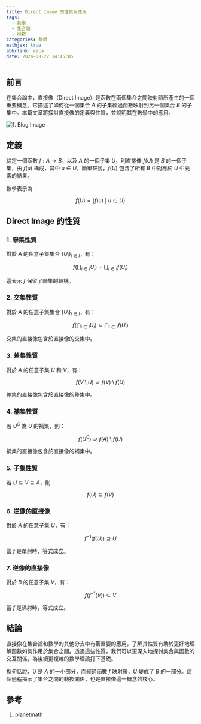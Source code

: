 ```yaml
---
title: Direct Image 的性質與應用
tags:
  - 數學
  - 集合論
  - 函數
categories: 數學
mathjax: true
abbrlink: eeca
date: 2024-08-22 14:45:05
---
```


## 前言

在集合論中，直接像（Direct Image）是函數在兩個集合之間映射時所產生的一個重要概念。它描述了如何從一個集合 $A$ 的子集經過函數映射到另一個集合 $B$ 的子集中。本篇文章將探討直接像的定義與性質，並說明其在數學中的應用。

<!--more-->

![1. Blog Image](https://imgur.com/XpRufSg.png)

## 定義

給定一個函數 $f: A \rightarrow B$，以及 $A$ 的一個子集 $U$，則直接像 $f(U)$ 是 $B$ 的一個子集，由 $f(u)$ 構成，其中 $u \in U$。簡單來說，$f(U)$ 包含了所有 $B$ 中對應於 $U$ 中元素的結果。

數學表示為：

$$
\begin{equation} \label{eq1}
f(U) = \{ f(u) \ | \ u \in U \}
\end{equation}
$$

## Direct Image 的性質

### 1. 聯集性質

對於 $A$ 的任意子集集合 $\{U_i\}_{i \in I}$，有：

$$
\begin{equation} \label{eq2}
f\left(\bigcup_{i \in I} U_i\right) = \bigcup_{i \in I} f(U_i)
\end{equation}
$$

這表示 $f$ 保留了聯集的結構。

### 2. 交集性質

對於 $A$ 的任意子集集合 $\{U_i\}_{i \in I}$，有：

$$
\begin{equation} \label{eq3}
f\left(\bigcap_{i \in I} U_i\right) \subseteq \bigcap_{i \in I} f(U_i)
\end{equation}
$$

交集的直接像包含於直接像的交集中。

### 3. 差集性質

對於 $A$ 的任意子集 $U$ 和 $V$，有：

$$
\begin{equation} \label{eq4}
f(V \setminus U) \supseteq f(V) \setminus f(U)
\end{equation}
$$

差集的直接像包含於直接像的差集中。

### 4. 補集性質

若 $U^C$ 為 $U$ 的補集，則：

$$
\begin{equation} \label{eq5}
f(U^C) \supseteq f(A) \setminus f(U)
\end{equation}
$$

補集的直接像包含於直接像的補集中。

### 5. 子集性質

若 $U \subseteq V \subseteq A$，則：

$$
\begin{equation} \label{eq6}
f(U) \subseteq f(V)
\end{equation}
$$

### 6. 逆像的直接像

對於 $A$ 的任意子集 $U$，有：

$$
\begin{equation} \label{eq7}
f^{-1}(f(U)) \supseteq U
\end{equation}
$$

當 $f$ 是單射時，等式成立。

### 7. 逆像的直接像

對於 $B$ 的任意子集 $V$，有：

$$
\begin{equation} \label{eq8}
f(f^{-1}(V)) \subseteq V
\end{equation}
$$

當 $f$ 是滿射時，等式成立。

## 結論

直接像在集合論和數學的其他分支中有著重要的應用，了解其性質有助於更好地理解函數如何作用於集合之間。透過這些性質，我們可以更深入地探討集合與函數的交互關係，為後續更複雜的數學理論打下基礎。

換句話說，$U$ 是 $A$ 的一小部分，而經過函數 $f$ 映射後，$U$ 變成了 $B$ 的一部分。這個過程揭示了集合之間的轉換關係，也是直接像這一概念的核心。

## 參考

1. [planetmath](https://planetmath.org/directimage)
